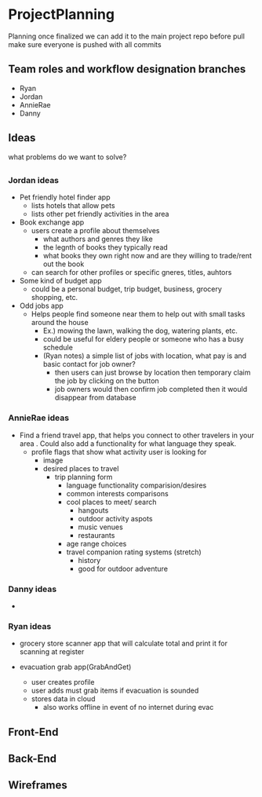 # ProjectPlanning
Planning once finalized we can add it to the main project repo 
before pull make sure everyone is pushed with all commits 
## Team roles and workflow designation branches 
- Ryan 
- Jordan 
- AnnieRae
- Danny
## Ideas 
what problems do we want to solve?
##
### Jordan ideas
- Pet friendly hotel finder app
    - lists hotels that allow pets
    - lists other pet friendly activities in the area
- Book exchange app
    - users create a profile about themselves
        - what authors and genres they like
        - the legnth of books they typically read
        - what books they own right now and are they willing to trade/rent out the book
    - can search for other profiles or specific gneres, titles, auhtors
- Some kind of budget app
    - could be a personal budget, trip budget, business, grocery shopping, etc.
- Odd jobs app
    - Helps people find someone near them to help out with small tasks around the house
        - Ex.) mowing the lawn, walking the dog, watering plants, etc.
        - could be useful for eldery people or someone who has a busy schedule
        - (Ryan notes) a simple list of jobs with location, what pay is and basic contact for job owner?
            - then users can just browse by location then temporary claim the job by clicking on the button
            - job owners would then confirm job completed then it would disappear from database 
### AnnieRae ideas
- Find a friend travel app, that helps you connect to other travelers in your area . Could also add a functionality for what language they speak. 
    - profile flags that show what activity user is looking for
        - image
        - desired places to travel 
            - trip planning form 
                - language functionality comparision/desires
                - common interests comparisons
                - cool places to meet/ search
                    - hangouts
                    - outdoor activity aspots
                    - music venues
                    - restaurants
                - age range choices
                - travel companion rating systems (stretch)
                    - history
                    - good for outdoor adventure  
### Danny ideas
- 
### Ryan ideas

- grocery store scanner app that will calculate total and print it for scanning at register

- evacuation grab app(GrabAndGet) 
    - user creates profile 
    - user adds must grab items if evacuation is sounded 
    - stores data in cloud 
        - also works offline in event of no internet during evac 

## Front-End

## Back-End

## Wireframes 
